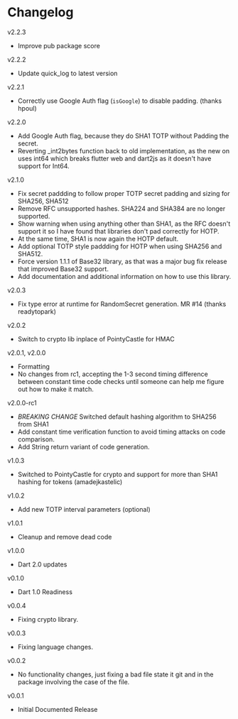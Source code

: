 # Changelog

v2.2.3
- Improve pub package score

v2.2.2
- Update quick_log to latest version

v2.2.1
- Correctly use Google Auth flag (`isGoogle`) to disable padding. (thanks hpoul)

v2.2.0
- Add Google Auth flag, because they do SHA1 TOTP without Padding the secret.
- Reverting _int2bytes function back to old implementation, as the new on uses int64 which breaks flutter web and dart2js as it doesn't have support for Int64.

v2.1.0
- Fix secret paddding to follow proper TOTP secret padding and sizing for SHA256, SHA512
- Remove RFC unsupported hashes. SHA224 and SHA384 are no longer supported.
- Show warning when using anything other than SHA1, as the RFC doesn't support it so I have found that libraries don't pad correctly for HOTP.
- At the same time, SHA1 is now again the HOTP default.
- Add optional TOTP style paddding for HOTP when using SHA256 and SHA512.
- Force version 1.1.1 of Base32 library, as that was a major bug fix release that improved Base32 support.
- Add documentation and additional information on how to use this library.

v2.0.3

- Fix type error at runtime for RandomSecret generation. MR #14 (thanks readytopark)

v2.0.2

- Switch to crypto lib inplace of PointyCastle for HMAC

v2.0.1, v2.0.0

- Formatting
- No changes from rc1, accepting the 1-3 second timing difference between constant time code checks until someone can help me figure out how to make it match.

v2.0.0-rc1

- *BREAKING CHANGE* Switched default hashing algorithm to SHA256 from SHA1
- Add constant time verification function to avoid timing attacks on code comparison.
- Add String return variant of code generation.

v1.0.3

- Switched to PointyCastle for crypto and support for more than SHA1 hashing for tokens (amadejkastelic)

v1.0.2

- Add new TOTP interval parameters (optional)

v1.0.1

- Cleanup and remove dead code

v1.0.0

- Dart 2.0 updates

v0.1.0

- Dart 1.0 Readiness

v0.0.4

- Fixing crypto library.

v0.0.3

- Fixing language changes.

v0.0.2

- No functionality changes, just fixing a bad file state it git and in the package involving the case of the file.

v0.0.1

- Initial Documented Release
